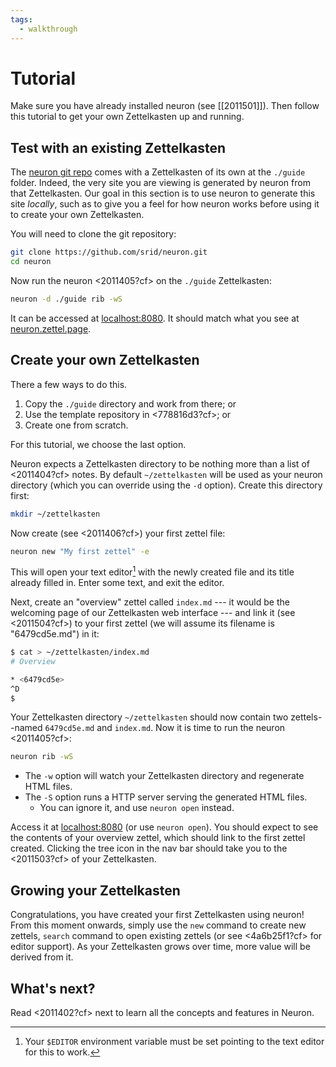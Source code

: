 ```yaml
---
tags:
  - walkthrough
---
```


# Tutorial

Make sure you have already installed neuron (see [[2011501]]). Then follow this tutorial to get your own Zettelkasten up and running.

## Test with an existing Zettelkasten

The [neuron git repo](https://github.com/srid/neuron) comes with a Zettelkasten of its own at the `./guide` folder. Indeed, the very site you are viewing is generated by neuron from that Zettelkasten. Our goal in this section is to use neuron to generate this site *locally*, such as to give you a feel for how neuron works before using it to create your own Zettelkasten.

You will need to clone the git repository:

```bash
git clone https://github.com/srid/neuron.git
cd neuron
```

Now run the neuron <2011405?cf> on the `./guide` Zettelkasten:

```bash
neuron -d ./guide rib -wS
```

It can be accessed at [localhost:8080](http://localhost:8080). It should match what you see at [neuron.zettel.page](https://neuron.zettel.page).

## Create your own Zettelkasten

There a few ways to do this.

1. Copy the `./guide` directory and work from there; or
1. Use the template repository in <778816d3?cf>; or
1. Create one from scratch. 

For this tutorial, we choose the last option.

Neuron expects a Zettelkasten directory to be nothing more than a list of <2011404?cf> notes. By default `~/zettelkasten` will be used as your neuron directory (which you can override using the `-d` option). Create this directory first:

```bash
mkdir ~/zettelkasten
```

Now create (see <2011406?cf>) your first zettel file:

```bash
neuron new "My first zettel" -e
```

This will open your text editor[^editor] with the newly created file and its title already filled in. Enter some text, and exit the editor. 

[^editor]: Your `$EDITOR` environment variable must be set pointing to the text editor for this to work.

Next, create an "overview" zettel called `index.md` --- it would be the welcoming page of our Zettelkasten web interface --- and link it (see <2011504?cf>) to your first zettel (we will assume its filename is "6479cd5e.md") in it:

```bash
$ cat > ~/zettelkasten/index.md
# Overview

* <6479cd5e>
^D
$
```

Your Zettelkasten directory `~/zettelkasten` should now contain two zettels--named `6479cd5e.md` and `index.md`.  Now it is time to run the neuron <2011405?cf>:

```bash
neuron rib -wS
```

* The `-w` option will watch your Zettelkasten directory and regenerate HTML files.
* The `-S` option runs a HTTP server serving the generated HTML files. 
  * You can ignore it, and use `neuron open` instead.

Access it at [localhost:8080](http://localhost:8080) (or use `neuron open`). You should expect to see the contents of your overview zettel, which should link to the first zettel created. Clicking the tree icon in the nav bar should take you to the <2011503?cf> of your Zettelkasten. 

## Growing your Zettelkasten

Congratulations, you have created your first Zettelkasten using neuron! From this moment onwards, simply use the `new` command to create new zettels, `search` command to open existing zettels (or see <4a6b25f1?cf> for editor support). As your Zettelkasten grows over time, more value will be derived from it.

## What's next? 

Read <2011402?cf> next to learn all the concepts and features in Neuron.
